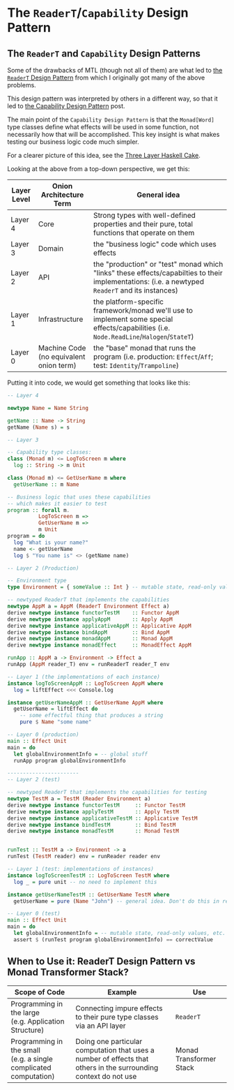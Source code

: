 # The `ReaderT`/`Capability` Design Pattern

## The `ReaderT` and `Capability` Design Patterns

Some of the drawbacks of MTL (though not all of them) are what led to [the `ReaderT` Design Pattern](https://www.fpcomplete.com/blog/2017/06/readert-design-pattern) from which I originally got many of the above problems.

This design pattern was interpreted by others in a different way, so that it led to [the Capability Design Pattern](https://www.tweag.io/posts/2018-10-04-capability.html) post.

The main point of the `Capability Design Pattern` is that the `Monad[Word]` type classes define what effects will be used in some function, not necessarily how that will be accomplished. This key insight is what makes testing our business logic code much simpler.

For a clearer picture of this idea, see the [Three Layer Haskell Cake](https://www.parsonsmatt.org/2018/03/22/three_layer_haskell_cake.html).

Looking at the above from a top-down perspective, we get this:

| Layer Level | Onion Architecture Term | General idea |
| - | - | - |
| Layer 4 | Core | Strong types with well-defined properties and their pure, total functions that operate on them
| Layer 3 | Domain | the "business logic" code which uses effects
| Layer 2 | API | the "production" or "test" monad which "links" these effects/capabilties to their implementations: (i.e. a newtyped `ReaderT` and its instances)
| Layer 1 | Infrastructure | the platform-specific framework/monad we'll use to implement some special effects/capabilities (i.e. `Node.ReadLine`/`Halogen`/`StateT`)
| Layer 0 | Machine Code<br>(no equivalent onion term) | the "base" monad that runs the program (i.e. production: `Effect`/`Aff`; test: `Identity`/`Trampoline`)

Putting it into code, we would get something that looks like this:
```haskell
-- Layer 4

newtype Name = Name String

getName :: Name -> String
getName (Name s) = s

-- Layer 3

-- Capability type classes:
class (Monad m) <= LogToScreen m where
  log :: String -> m Unit

class (Monad m) <= GetUserName m where
  getUserName :: m Name

-- Business logic that uses these capabilities
-- which makes it easier to test
program :: forall m.
          LogToScreen m =>
          GetUserName m =>
          m Unit
program = do
  log "What is your name?"
  name <- getUserName
  log $ "You name is" <> (getName name)

-- Layer 2 (Production)

-- Environment type
type Environment = { someValue :: Int } -- mutable state, read-only values, etc. go in this record

-- newtyped ReaderT that implements the capabilities
newtype AppM a = AppM (ReaderT Environment Effect a)
derive newtype instance functorTestM    :: Functor AppM
derive newtype instance applyAppM       :: Apply AppM
derive newtype instance applicativeAppM :: Applicative AppM
derive newtype instance bindAppM        :: Bind AppM
derive newtype instance monadAppM       :: Monad AppM
derive newtype instance monadEffect     :: MonadEffect AppM

runApp :: AppM a -> Environment -> Effect a
runApp (AppM reader_T) env = runReaderT reader_T env

-- Layer 1 (the implementations of each instance)
instance logToScreenAppM :: LogToScreen AppM where
  log = liftEffect <<< Console.log

instance getUserNameAppM :: GetUserName AppM where
  getUserName = liftEffect do
    -- some effectful thing that produces a string
    pure $ Name "some name"

-- Layer 0 (production)
main :: Effect Unit
main = do
  let globalEnvironmentInfo = -- global stuff
  runApp program globalEnvironmentInfo

-----------------------
-- Layer 2 (test)

-- newtyped ReaderT that implements the capabilities for testing
newtype TestM a = TestM (Reader Environment a)
derive newtype instance functorTestM     :: Functor TestM
derive newtype instance applyTestM       :: Apply TestM
derive newtype instance applicativeTestM :: Applicative TestM
derive newtype instance bindTestM        :: Bind TestM
derive newtype instance monadTestM       :: Monad TestM


runTest :: TestM a -> Environment -> a
runTest (TestM reader) env = runReader reader env

-- Layer 1 (test: implementations of instances)
instance logToScreenTestM :: LogToScreen TestM where
  log _ = pure unit -- no need to implement this

instance getUserNameTestM :: GetUserName TestM where
  getUserName = pure (Name "John") -- general idea. Don't do this in real code.

-- Layer 0 (test)
main :: Effect Unit
main = do
  let globalEnvironmentInfo = -- mutable state, read-only values, etc.
  assert $ (runTest program globalEnvironmentInfo) == correctValue
```

## When to Use it: ReaderT Design Pattern vs Monad Transformer Stack?

| Scope of Code | Example | Use |
| - | - | - |
| Programming in the large<br>(e.g. Application Structure) | Connecting impure effects to their pure type classes via an API layer | `ReaderT`
| Programming in the small<br>(e.g. a single complicated computation) | Doing one particular computation that uses a number of effects that others in the surrounding context do not use | Monad Transformer Stack

